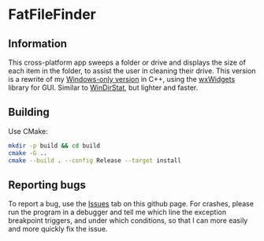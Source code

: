 # FatFileFinder

## Information
This cross-platform app sweeps a folder or drive and displays the size of each item in the folder, to assist the user in cleaning their drive.
This version is a rewrite of my [Windows-only version](https://github.com/Ravbug/FatFileFinder) in C++, using the [wxWidgets](https://www.wxwidgets.org) library for GUI. 
Similar to [WinDirStat](https://windirstat.net/), but lighter and faster.

## Building
Use CMake:
```sh
mkdir -p build && cd build
cmake -G ..
cmake --build . --config Release --target install
```

## Reporting bugs
To report a bug, use the [Issues](https://github.com/Ravbug/FatFileFinderCPP/issues) tab on this github page.
For crashes, please run the program in a debugger and tell me which line the exception breakpoint triggers, and under which conditions, 
so that I can more easily and more quickly fix the issue.


